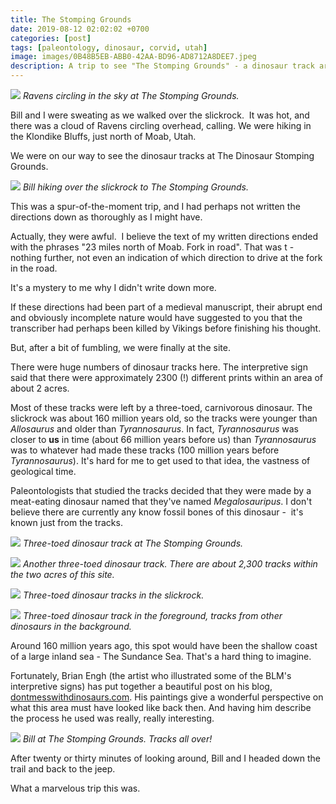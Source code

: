 ```yaml
---
title: The Stomping Grounds
date: 2019-08-12 02:02:02 +0700
categories: [post]
tags: [paleontology, dinosaur, corvid, utah]
image: images/0B48B5EB-ABB0-42AA-BD96-AD8712A8DEE7.jpeg
description: A trip to see "The Stomping Grounds" - a dinosaur track area near Moab, Utah
---
```


![](images/AFCCDD04-CA16-4CF0-9577-9474E61A32C7.jpeg) *Ravens circling in the sky at The Stomping Grounds.*

Bill and I were sweating as we walked over the slickrock.  It was hot, and there was a cloud of Ravens circling overhead, calling. We were hiking in the Klondike Bluffs, just north of Moab, Utah.

We were on our way to see the dinosaur tracks at The Dinosaur Stomping Grounds.

![](images/F8DCD4BC-CEB7-40FB-81C6-EF7F30368449.jpeg) *Bill hiking over the slickrock to The Stomping Grounds.*

This was a spur-of-the-moment trip, and I had perhaps not written the directions down as thoroughly as I might have.

Actually, they were awful.  I believe the text of my written directions ended with the phrases "23 miles north of Moab. Fork in road". That was t - nothing further, not even an indication of which direction to drive at the fork in the road.

It's a mystery to me why I didn't write down more.

If these directions had been part of a medieval manuscript, their abrupt end and obviously incomplete nature would have suggested to you that the transcriber had perhaps been killed by Vikings before finishing his thought.

But, after a bit of fumbling, we were finally at the site.

There were huge numbers of dinosaur tracks here. The interpretive sign said that there were approximately 2300 (!) different prints within an area of about 2 acres.

Most of these tracks were left by a three-toed, carnivorous dinosaur. The slickrock was about 160 million years old, so the tracks were younger than _Allosaurus_ and older than _Tyrannosaurus_. In fact, _Tyrannosaurus_ was closer to **us** in time (about 66 million years before us) than _Tyrannosaurus_ was to whatever had made these tracks (100 million years before _Tyrannosaurus_). It's hard for me to get used to that idea, the vastness of geological time.

Paleontologists that studied the tracks decided that they were made by a meat-eating dinosaur named that they've named _Megalosauripus_. I don't believe there are currently any know fossil bones of this dinosaur -  it's known just from the tracks.

![](images/C6B097D9-4AE3-42D9-BC9B-D9E7C2250CCB.jpeg) *Three-toed dinosaur track at The Stomping Grounds.*

![](images/0B48B5EB-ABB0-42AA-BD96-AD8712A8DEE7.jpeg) *Another three-toed dinosaur track. There are about 2,300 tracks within the two acres of this site.*

![](images/C5AB5EE0-0806-443F-B7A0-4CC2AD6A5F94.jpeg) *Three-toed dinosaur tracks in the slickrock.*

![](images/B67C0336-F0FD-4A98-AA6F-C11B5822328C.jpeg) *Three-toed dinosaur track in the foreground, tracks from other dinosaurs in the background.*

Around 160 million years ago, this spot would have been the shallow coast of a large inland sea - The Sundance Sea. That's a hard thing to imagine.

Fortunately, Brian Engh (the artist who illustrated some of the BLM's interpretive signs) has put together a beautiful post on his blog, [dontmesswithdinosaurs.com](https://dontmesswithdinosaurs.com/?page_id=392). His paintings give a wonderful perspective on what this area must have looked like back then. And having him describe the process he used was really, really interesting.

![](images/872F8B03-2808-4D46-84E7-E955DD97CDEE.jpeg) *Bill at The Stomping Grounds. Tracks all over!*

After twenty or thirty minutes of looking around, Bill and I headed down the trail and back to the jeep.

What a marvelous trip this was.